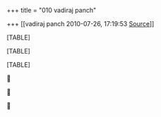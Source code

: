 +++
title = "010 vadiraj panch"

+++
[[vadiraj panch	2010-07-26, 17:19:53 [Source](https://groups.google.com/g/bvparishat/c/fi7dEYNhpJk)]]



[TABLE]

[TABLE]

[TABLE]







